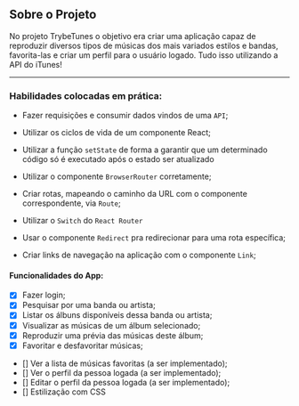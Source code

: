 ## Sobre o Projeto
No projeto TrybeTunes o objetivo era criar uma aplicação capaz de reproduzir diversos tipos de músicas dos mais variados estilos e bandas, favorita-las e criar um perfil para o usuário logado. Tudo isso utilizando a API do iTunes!

---

### Habilidades colocadas em prática:
  * Fazer requisições e consumir dados vindos de uma `API`;

  * Utilizar os ciclos de vida de um componente React;

  * Utilizar a função `setState` de forma a garantir que um determinado código só é executado após o estado ser atualizado
  
  * Utilizar o componente `BrowserRouter` corretamente;

  * Criar rotas, mapeando o caminho da URL com o componente correspondente, via `Route`;

  * Utilizar o `Switch` do `React Router`

  * Usar o componente `Redirect` pra redirecionar para uma rota específica;

  * Criar links de navegação na aplicação com o componente `Link`;


#### Funcionalidades do App:
  - [x] Fazer login;
  - [x] Pesquisar por uma banda ou artista;
  - [x] Listar os álbuns disponíveis dessa banda ou artista;
  - [x] Visualizar as músicas de um álbum selecionado;
  - [x] Reproduzir uma prévia das músicas deste álbum;
  - [x] Favoritar e desfavoritar músicas;
  - [] Ver a lista de músicas favoritas (a ser implementado);
  - [] Ver o perfil da pessoa logada (a ser implementado);
  - [] Editar o perfil da pessoa logada (a ser implementado);
  - [] Estilização com CSS
